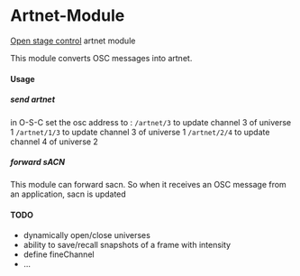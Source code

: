 # Artnet-Module
[Open stage control](http://openstagecontrol.ammd.net/) artnet module

This module converts OSC messages into artnet. 

#### Usage

##### send artnet
in O-S-C set the osc address to : 
`/artnet/3` to update channel 3 of universe 1 
`/artnet/1/3` to update channel 3 of universe 1 
`/artnet/2/4` to update channel 4 of universe 2

##### forward sACN
This module can forward sacn. So when it receives an OSC message from an application, sacn is updated

#### TODO
- dynamically open/close universes 
- ability to save/recall snapshots of a frame with intensity 
- define fineChannel
- ...
